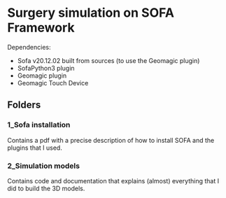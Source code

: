 # Surgery simulation on SOFA Framework
Dependencies:
- Sofa v20.12.02 built from sources (to use the Geomagic plugin)
- SofaPython3 plugin
- Geomagic plugin
- Geomagic Touch Device 

## Folders
### 1_Sofa installation
Contains a pdf with a precise description of how to install SOFA and the plugins that I used.
### 2_Simulation models
Contains code and documentation that explains (almost) everything that I did to build the 3D models.
